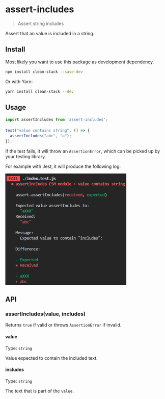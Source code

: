 # assert-includes

> Assert string includes

Assert that an value is included in a string.

## Install

Most likely you want to use this package as development dependency.

```sh
npm install clean-stack --save-dev
```

Or with Yarn:
```sh
yarn install clean-stack --dev
```

## Usage

```js
import assertIncludes from 'assert-includes';

test("value contains string", () => {
  assertIncludes("abc", "a");
});
```

If the test fails, it will throw an `AssertionError`,
which can be picked up by your testing library.

For example with Jest, it will produce the following log:

![Jest log](docs/failing-test.png)

## API

### assertIncludes(value, includes)

Returns `true` if valid or throws `AssertionError` if invalid.

#### value

Type: `string`

Value expected to contain the included text.

#### includes

Type: `string`

The text that is part of the `value`.
